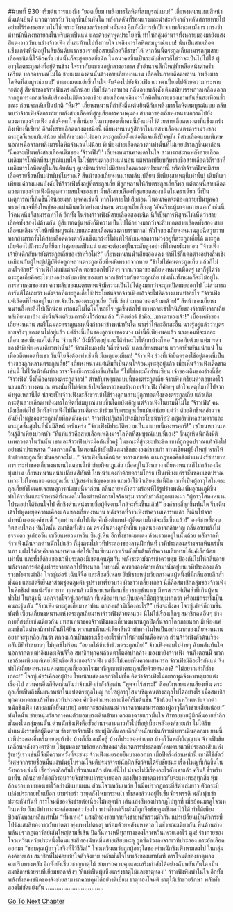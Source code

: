 ##บทที่ 930: เริ่มต้นการแย่งชิง
“ยอดเยี่ยม เพลิงมารโลหิตที่สมบูรณ์แบบ!”
เถี่ยหงหนานเผยสีหน้าตื่นเต้นยินดี แววตาวาววับ รีบลุกขึ้นยืนทันใด พลังกดดันที่ร้อนแรงและน่าสะพรึงกลัวพลันสลายหายไปอย่างไร้ร่องรอยหากไม่ใช่เพราะวังหลวงสร้างอย่างมั่นคง อีกทั้งมีการปกปักจากพลังชะตามังกร เกรงว่าตำหนักนี้คงทลายลงในพริบตาเป็นแน่
และด้วยคำพูดประโยคนี้ ทำให้กลุ่มอำนาจทั้งหลายมองมายังแสงสีแดงวาววับบนร่างจ้าวเฟิง สั่นสะท้านไปทั้งกายใจ
เพลิงมารโลหิตสมบูรณ์แบบ!
นั่นเป็นสายเลือดแข็งแกร่งที่จัดอยู่ในสิบอันดับแรกของรายชื่อสายเลือดวิถีราชาได้
หากวันนี้ตระกูลเถี่ยสามารถกุมสายเลือดชนิดนี้ไว้อีกครั้ง เช่นนั้นก็จะสุดยอดยิ่งนัก ในอนาคตขึ้นเป็นระดับสี่ดาวก็ใช่ว่าจะเป็นไปไม่ได้
ผู้อาวุโสตระกูลต่งที่อยู่ด้านข้าง ใจราวกับแขวนอยู่กลางอากาศ
ขั้วอำนาจเล็กใหญ่ที่เหลือหน้าดำคร่ำเครียด บอกอารมณ์ไม่ได้
ชายผมแดงคนนั้นข้างกายเถี่ยหงหนาน เลือดในกายเดือดพล่าน
‘เพลิงมารโลหิตที่สมบูรณ์แบบ!’ ชายผมแดงเอ่ยขึ้นในใจ จับจ้องไปยังจ้าวเฟิง แววตาเปี่ยมไปด้วยความกระหายจะต่อสู้
สีหน้าของจ้าวเฟิงเคร่งเล็กน้อย เริ่มใช้ดวงตาทอง กลิ่นอายพลังดั้งเดิมสมัยบรรพกาลเคลื่อนออกจากลูกทรงกลมลึกลับสีทองในมิติดวงตาซ้าย
สายเลือดเพลิงมารโลหิตในกายของเขาพลันสั่นสะเทือนชั่วขณะ ก่อนจะกลับเป็นปกติ
“หืม?”
เถี่ยหงหนานที่กำลังตื่นเต้นยินดีกับเพลิงมารโลหิตสมบูรณ์แบบ กลับพบว่าจ้าวเฟิงจัดการสยบพลังสายเลือดที่สูญเสียการควบคุมลง
สายตาของเถี่ยหงหนานกวาดไปยังดวงตาของจ้าวเฟิง แล้วจึงตกใจเล็กน้อย
ในกายของเด็กคนนี้ยังแฝงไว้ด้วยสายเลือดดวงตาที่แข็งแกร่งถึงเพียงนี้เชียว!
อีกทั้งสายเลือดดวงตาชนิดนี้ เถี่ยหงหนานรู้สึกว่าไม่แพ้สายเลือดเนตรดาราม่วงของตระกูลจีเลยแม้แต่น้อย ทำให้เขามองไม่ออก
ตระกูลเถี่ยตั้งแต่อดีตจนถึงปัจจุบัน มีสายเลือดแบบพิเศษนอกเหนือจากเพลิงมารโลหิตจำนวนไม่น้อย มีเพียงสายเลือดดวงตาเท่านั้นที่ไม่เคยปรากฏขึ้นมาก่อน
‘นี่คงจะเป็นพลังสายเลือดเดิมของ ‘จ้าวเฟิง’!’ เถี่ยหงหนานคาดเดาในใจ
สามารถสะกดพลังสายเลือดเพลิงมารโลหิตที่สมบูรณ์แบบได้ ไม่ใช่ธรรมดาอย่างแน่นอน
แต่หากเปรียบกับรายชื่อสายเลือดวิถีราชาที่เพลิงมารโลหิตอยู่ในอันดับต้นๆ ดูเหมือนว่าจะไม่มีสายเลือดดวงตาประเภทนี้
หรือว่าจ้าวเฟิงจะมีสายเลือดรายชื่อหมื่นเผ่าพันธุ์โบราณ?
สีหน้าของเถี่ยหงหนานพลันเปลี่ยน มีเพียงสาเหตุนี้เท่านั้น!
เดิมทีเขาเพียงแค่วางแผนบังคับให้จ้าวเฟิงรั้งอยู่ที่ตระกูลเถี่ย มีลูกหลานให้กับตระกูลเถี่ยก็พอ
แต่ตอนนี้สายเลือดดวงตาของจ้าวเฟิงดึงดูดความสนใจของเขา
มีพลังสายเลือดที่สุดยอดสองชนิดในคราเดียว นี่เป็นเหตุการณ์ที่เกิดขึ้นได้น้อยมาก
บุคคลเช่นนี้ หากไม่ตายไปเสียก่อน ในอนาคตจะต้องกลายเป็นบุคคลทรงอำนาจที่ยิ่งใหญ่ของแผ่นดินทวีปอย่างแน่นอน
ตระกูลเถี่ยเลี้ยงดู ‘อัจฉริยะผู้มาจากภายนอก’ เช่นนี้ไว้คนหนึ่งก็สามารถทำได้
อีกทั้ง ในร่างจ้าวเฟิงมีสายเลือดสองชนิด นี่ก็เป็นการพิสูจน์ให้เห็นว่าสายเลือดทั้งสองไม่ต้านกัน ผู้สืบทอดรุ่นหลังก็มีความเป็นไปได้อย่างมากว่าจะสืบทอดสายเลือดทั้งสอง
สายเลือดเพลิงมารโลหิตที่สมบูรณ์แบบและสายเลือดดวงตาบรรพกาล!
หัวใจของเถี่ยหงหนานสูบฉีดวูบวาบ
หากสามารถรั้งให้สายเลือดดวงตาอันแข็งแกร่งที่ไม่แพ้ให้กับเนตรดาราม่วงอยู่ที่ตระกูลเถี่ยได้ ตระกูลเถี่ยต้องไปถึงระดับที่ยิ่งกว่าสุดยอดเป็นแน่ และจะต้องอยู่ในระดับสูงอย่างที่ไม่เคยมีมาก่อน
“จ้าวเฟิง เจ้ายินดีกลับมายังตระกูลเถี่ยของข้าหรือไม่?”
เถี่ยหงหนานน้ำเสียงอ่อนลง คำที่ใช้ก็แตกต่างอย่างสิ้นเชิง เหมือนกับผู้ใหญ่ปฏิบัติต่อลูกหลานตระกูลเถี่ยที่พลัดพรากจากหาย
“ข้าไม่ใช่คนตระกูลเถี่ย แล้วก็ไม่สนใจด้วย!”
จ้าวเฟิงไม่แม้แต่จะคิด ตอบออกไปโต้งๆ
จากแววตาของเถี่ยหงหนานเมื่อครู่ เขาก็รู้ได้ว่าตระกูลเถี่ยคิดอะไรบางอย่างกับตาซ้ายของเขา
หากเข้าร่วมกับตระกูลเถี่ย เช่นนั้นทั้งหมดก็จะไม่อยู่ในการควบคุมของเขา ความลับของเนตรเทพเจ้ามีความเป็นไปได้สูงมากว่าจะถูกเปิดเผยออกไป
ไม่สามารถการันตีได้เลยว่า หลังจากที่ตระกูลเถี่ยใช้ประโยชน์จากจ้าวเฟิงแล้วจะไม่คิดวางแผนทำอะไร
“จ้าวเฟิง แต่เลือดที่ไหลอยู่ในกายเจ้าเป็นของตระกูลเถี่ย วันนี้ ข้านำมารดาของเจ้ามาด้วย!”
สีหน้าของเถี่ยหงหนานอึ้งตะลึงไปเล็กน้อย หากแต่ไม่ได้โมโหอะไร พูดขึ้นต่อไป
เขาพอจะเข้าใจนิสัยของจ้าวเฟิงจากเถี่ยหลีเทียนมาบ้าง ดังนั้นจึงเตรียมการอื่นไว้ก่อนแล้ว
“เฟิงเอ๋อร์ ข้าคือ…มารดาของเจ้า!”
เบื้องหลังของเถี่ยหงหนาน สตรีโฉมสะคราญนางหนึ่งก้าวมาข้างหน้าทันใด นางร่ำไห้สะอึกสะอื้น
นางรู้อยู่แล้วว่าบุตรชายจริงๆ ของตนไม่อยู่แล้ว
แต่ร่างนี้เป็นของลูกชายของนาง เท่านี้ก็เพียงพอแล้ว
นางยอมที่จะเลอะเลือน ขอเพียงแค่ได้เห็น ‘จ้าวเฟิง’ ยังมีชีวิตอยู่ และได้ทำอะไรให้เขาบ้างก็พอ
“ขออภัยด้วย แต่มารดาของข้ามีเพียงคนเดียวเท่านั้น!”
จ้าวเฟิงมองยัง ‘เถี่ยซิ่วหลี’ และเถี่ยหงหนาน แววตายืนยันแน่วแน่
ในเมื่ออดีตทอดทิ้งเขา วันนี้ไยจึงต้องทำเช่นนี้
มีเหตุย่อมมีผล!
“จ้าวเฟิง ร่างที่เจ้ายึดครองใช้อยู่ตอนนี้เป็นร่างของลูกหลานตระกูลเถี่ย!”
เถี่ยหงหนานแต่เดิมก็เป็นคนใจร้อนมุทะลุอยู่แล้ว เมื่อเห็นจ้าวเฟิงเด็ดขาดเช่นนี้ ไม่ไว้หน้ากันบ้าง วาจาจึงแข็งกระด้างขึ้นทันใด
“ไม่ใช่กระมังท่านเซียน เจ้าของเดิมของร่างนี้ชื่อ ‘จ้าวเฟิง’ ซึ่งก็คือคนของตระกูลจ้าว!”
สำหรับเหตุผลแบบนี้ของตระกูลเถี่ย จ้าวเฟิงเตรียมคำตอบเอาไว้นานแล้ว
บางคน ณ ตรงนั้นที่ไม่ค่อยเข้าใจเรื่องราวของร่างกายจ้าวเฟิง
ก็ค่อยๆ เข้าใจเหตุที่มาที่ไปจากคำพูดเหล่านี้ได้
น่าจะเป็นจ้าวเฟิงละสังขารเข้าใช้ร่างลูกหลานผู้ถูกทอดทิ้งของตระกูลเถี่ย แล้วเกิดกระตุ้นสายเลือดเพลิงมารโลหิตที่สมบูรณ์แบบขึ้นโดยบังเอิญ
แต่จ้าวเฟิงในยามนี้ไม่ใช่ ‘จ้าวเฟิง’ คนเดิมอีกต่อไป
อีกทั้งจ้าวเฟิงไม่มีความคิดจะเข้าร่วมกับตระกูลเถี่ยแม้แต่น้อย
แต่ว่า ด้วยอิทธิพลอำนาจอันยิ่งใหญ่ของตระกูลเถี่ยที่กดดันลงมา จ้าวเฟิงปฏิเสธไปจะมีประโยชน์หรือ?
กลุ่มอิทธิพลสามดาวและตระกูลชั้นสูงในที่นั้นมีสีหน้าคร่ำเคร่ง
“จ้าวเฟิงมีประวัติความเป็นมาแบบนี้เองหรอกรึ!”
เซวียนหยวนเหวินรู้สึกเพียงปวดหัว
“ที่แท้แล้วคือสายเลือดเพลิงมารโลหิตที่สมบูรณ์แบบนี่เอง!”
ซินอู๋เหินนึกถึงมิติเทพลวงตาในวันนั้น เขาและจ้าวเฟิงประมือกันชั่วครู่ ในขณะที่สู้ระยะประชิด เขาก็ถูกดูดปราณแท้จริงไปอย่างน่าประหลาด
“นอกจากนั้น ในตอนนี้ข้ายังเป็นสมาชิกขององค์ชายเก้า ท่านเซียนผู้ยิ่งใหญ่ หากให้ข้าเข้าตระกูลเถี่ย มันออกจะไม่…”
จ้าวเฟิงยิ้มเล็กน้อย พลางเอ่ยต่อ
ตามกฎของศึกชิงตำแหน่งรัชทายาท การกระทำของเถี่ยหงหนานในตอนนี้เข้าข่ายผิดกฎแล้ว
เมื่ออยู่ในวังหลวง เถี่ยหงหนานก็ไม่กล้าลงมือบุ่มบ่าม
เถี่ยหงหนานหน้าเปลี่ยนสีทันที ใบหน้าแดงก่ำด้วยความโกรธ
เป็นเพียงแค่ราชันขอบเขตปราณเทวะ ไม่ใช่คนของตระกูลเถี่ย ปฏิเสธคำเชิญของเขา แถมยังใช้น้ำเสียงเช่นนี้อีก
เขาที่เป็นผู้อาวุโสในตระกูลเถี่ยยังไม่เคยเจอเหตุการณ์แบบนี้มาก่อน
กลิ่นอายพลังความร้อนที่ไร้รูปร่างพลันเพิ่มอุณหภูมิขึ้น ทำให้ราชันและจักพรรดิทั้งหมดในโถงตำหนักกายใจร้อนรุ่ม ราวกับกำลังถูกแผดเผา
“ผู้อาวุโสหงหนาน โปรดอย่าได้ร้อนใจไป ศึกชิงตำแหน่งรายชื่อผู้ติดตามใกล้จะเริ่มขึ้นแล้ว!”
องค์ชายสี่ลุกขึ้นทันใด รีบเดินเข้าไปพูดหยุดความเคืองแค้นของเถี่ยหงหนาน
หลังจากที่จ้าวเฟิงทำความเคารพแล้ว ก็เดินไปจากตำหนักขององค์ชายสี่
“ทุกท่านกลับไปเถิด ศึกชิงตำแหน่งผู้ติดตามใกล้จะเริ่มขึ้นแล้ว!” องค์ชายสี่สงบจิตสงบใจลง
ทันใดนั้น สมาชิกทั้งสิบ ณ ตรงนั้นต่างลุกยืนขึ้น ทุกคนองอาจกล้าหาญ กลิ่นอายพลังไม่ธรรมดา
จูเก๋ออวิ๋น เซวียนหยวนเหวิน ซินอู๋เหิน อีกทั้งชายผมแดง ล้วนรวมอยู่ในนั้นด้วย
หลังจากที่จ้าวเฟิงเดินจากตำหนักไปแล้ว ก็มุ่งตรงไปเวทีประลองของลานฝึกทันที
เวทีประลองสร้างจากหินแร่ชั้นนภา แฝงไว้ด้วยค่ายกลมหาศาล ต่อให้เป็นเซียนเทวาเร้นลับชั้นต้นก็ทำความเสียหายได้แค่เล็กน้อยเท่านั้น
และทั้งสี่ด้านของเวทีประลองมีเขตแดนคุ้มกัน พลังชะตามังกรเข้าควบคุม ป้องกันไม่ให้กลิ่นอายพลังจากการต่อสู้แผ่กระจายออกไปข้างนอก
ในยามนี้ คนขององค์ชายเก้ามานั่งอยู่บนเวทีประลองแล้ว
รวมทั้งตาเฒ่าอิง โจวซู่เอ๋อร์ เฉินจีจื่อ และสืออวี่เหลย
ยังมีชายหนุ่มวัยกลางคนผู้หนึ่งที่มีกลิ่นอายลึกล้ำมั่นคง และสตรีเย็นชาสวมชุดคลุมดำ รูปร่างเพรียวบาง ผิวขาวเกลี้ยงเกลา
นี่ก็คือสมาชิกกลุ่มของจ้าวเฟิงในศึกชิงตำแหน่งรัชทายาท
ทุกคนล้วนมีขอบเขตที่ตนเชี่ยวชาญชำนาญ มีพรสวรรค์เลิศล้ำที่เกินผู้คนทั่วไป
ในกลุ่มนี้ นอกจากโจวซู่เอ๋อร์แล้ว ที่เหลือแทบจะเป็นยอดฝีมือผู้อายุมากกว่า หรือแม้กระทั่งเป็นคนละรุ่นกัน
“จ้าวเฟิง ตระกูลเถี่ยมาหาท่าน ตกลงแล้วมีเรื่องอะไร?”
เพิ่งจะนั่งลง โจวซู่เอ๋อร์ก็ถามขึ้นทันที เซียนเถี่ยหงหนานแห่งตระกูลเถี่ยมาหาจ้าวเฟิงด้วยตนเอง นี่ไม่ใช่เรื่องเล็กๆ
สมาชิกคนอื่นๆ ข้างกายก็สงสัยเช่นเดียวกัน
บทสนทนาของจ้าวเฟิงและเถี่ยหงหนานถูกปิดกั้นจากโลกภายนอก มีเพียงแค่สมาชิกในตำหนักเท่านั้นที่ได้ยิน
พวกเขาเห็นแค่เพียงสีหน้าท่าทางโมโหเป็นอย่างมากของเถี่ยหงหนาน อยากจะรู้เหลือเกินว่า ตกลงแล้วเป็นพราะเรื่องอะไรที่ทำให้ฝ่ายนั้นเดือดดาล
ส่วนจ้าวเฟิงตัวต้นเรื่องกลับมีทีท่าสบายๆ ไม่ทุกข์ไม่ร้อน
“อยากให้ข้าเข้าร่วมตระกูลเถี่ย!”
จ้าวเฟิงตอบไปง่ายๆ
ฉับพลันทันใด นอกจากตาเฒ่าอิงและเฉินจีจื่อ สมาชิกทุกคนล้วนตาโตอ้าปากค้าง มองมายังจ้าวเฟิง
จนถึงตอนนี้ พวกเขาล้วนเพียงแค่เคยได้ยินชื่อเสียงของจ้าวเฟิง แต่ยังไม่เคยเห็นความสามารถ
จ้าวเฟิงมีดีอะไรกันแน่ จึงทำให้เถี่ยหงหนานแห่งตระกูลเถี่ยออกโรงมาเชิญเขาเข้าตระกูลเถี่ยด้วยตนเอง?
“ไม่อยากเล่าก็ช่างเถอะ!”
โจวซู่เอ๋อร์เคืองอยู่บ้าง ใบหน้าแสดงออกว่าไม่เชื่อ คิดว่าจ้าวเฟิงไม่อยากพูดจึงหาเหตุผลแต่งเรื่องไป
ส่วนคนอื่นก็คิดเช่นกันว่าจ้าวเฟิงกำลังล้อเล่น
“พูดจาไร้สาระ!”
สืออวี่เหลยแค่นเสียงเย็น ตระกูลเถี่ยเป็นถึงชั้นแนวหน้าในแปดตระกูลใหญ่ จะให้ผู้อาวุโสมาเชิญคนต่างสกุลไปได้อย่างไร
เมื่อสมาชิกทุกคนมาครบแล้วที่บนเวทีประลอง ศึกชิงตำแหน่งรายชื่อก็เริ่มต้นขึ้น
“ข้าน้อยโจวเหวินเหว่ยจากตำหนักชิงเฟิง (สายลมที่เย็นสบาย) อยากจะขอคำแนะนำจากความสามารถของผู้อาวุโสจิงข่ายเสียหน่อย!”
ทันใดนั้น ชายหนุ่มวัยกลางคนตัวผอมบางเดินเข้ามา ดวงตาฉายแววมั่นใจ ท้าทายชายผู้มีกลิ่นอายล้ำลึกมั่นคงในกลุ่มคนนั้น
ตำหนักชิงเฟิงคือขั้วอำนาจสามดาวทั่วไปที่อยู่เบื้องหลังองค์ชายเก้า ไม่ได้รับตำแหน่งรายชื่อผู้ติดตาม
ข้างกายจ้าวเฟิง ชายผู้มีกลิ่นอายลึกล้ำหนักแน่นก้าวเท้ายาวเดินออกมา
ยามนี้ เวทีประลองอื่นเริ่มทยอยท้าชิง บ้างก็เริ่มลงมือสู้ บ้างก็ประลองค่ายกล บ้างก็วัดพลังวิญญาณ
จ้าวเฟิงขับเคลื่อนพลังดวงตาซ้าย ใช้มุมมองสามร้อยหกสิบองศาสังเกตการประลองทั้งหมดบนเวทีประลองสิบแห่ง
รู้เขารู้เรา เช่นนี้จึงมีความหวังที่จะชนะ จ้าวเฟิงเผยรอยยิ้มบางออกมา
เมื่อปีครึ่งก่อนหน้านี้ เขาก็ใช้สัตว์วิเศษจากรายชื่อหมื่นเผ่าพันธุ์โบราณโจมตีปรมาจารย์นักฝึกสัตว์จนได้รับชัยชนะ เรื่องใหญ่ที่เกิดขึ้นในวังหลวงเช่นนี้ เชื่อว่าคงลือกันไปทั่วนานแล้ว
ต่อแต่นี้ไป น่าจะไม่มีเรื่องอะไรกับเขาแล้ว
ครืน!
ชั่วพริบตานั้น กลิ่นอายที่ก่อตัวรอบกายจิงข่ายแผ่กระจายออก แสงสีทองบาดตาราวกับจะแทงทะลุทุกสิ่ง หุ้มล้อมรอบกายของเขาไว้อย่างมีแบบแผน
ส่วนโจวเหวินเหว่ย ในมือปรากฏกระบี่สีดำเล่มยาว ตัวกระบี่เปล่งประกายเย็นเยือก ยามร่ายรำ วายุคลั่งโหมกระหน่ำ
ทั้งสองล้วนอยู่ในขั้นจักรพรรดิ พลันพุ่งเข้าปะทะกันทันที
การโจมตีของจิงข่ายต่อเนื่องไม่หยุดพัก เส้นแสงสีทองปรากฏไปทุกที่
เมื่อย้อนมาดูโจวเหวินเหว่ย ถึงแม้ท่าทางจะคล่องแคล่วว่องไว ทว่าตั้งแต่เริ่มต้นก็ถูกจิงข่ายคุมเชิงเอาไว้ได้ ทำได้เพียงป้องกันหลบหลีกเท่านั้น
“ทิ่มแทง!”
แสงสีทองรอบกายจิงข่ายพลันรวมตัวกัน แปรเปลี่ยนเป็นตัวกระบี่โปร่งแสงสีทองวาววับบาดตา พุ่งแทงไปตรงๆ พร้อมด้วยพลังมหาศาล
ในชั่วขณะเดียวกัน พื้นด้านล่างพลันปรากฏเถาวัลย์เส้นใหญ่สามสี่เส้น ปิดกั้นทางหนีทุกทางของโจวเหวินเหว่ยเอาไว้
ตูม!
ร่างกายของโจวเหวินเหว่ยประหนึ่งโดนแสงสีทองนับหมื่นสายเสียบทะลุ ถูกซัดร่วงลงจากเวทีประลอง กระอักเลือดออกมา
“ขอบคุณผู้อาวุโสจิงที่ไว้ชีวิต!”
โจวเหวินเหว่ยถูกผู้อาวุโสของตำหนักชิงเฟิงหามลงไป
ในกลุ่มองค์ชายเก้า สมาชิกที่ไม่ค่อยเข้าใจตัวจิงข่าย พลันมั่นใจในพลังของเขาทันที
การโจมตีของธาตุทองคมกริบทรงพลัง อีกทั้งยังเชี่ยวชาญธาตุไม้ สามารถควบคุมและเสริมกำลังได้อย่างฉับพลันทันใด
เป็นสมาชิกหน่วยรบที่เยี่ยมยอดจริงๆ
‘ที่แท้เป็นผู้แข็งแกร่งธาตุไม้และธาตุทอง!’
จ้าวเฟิงพึมพำในใจ
อีกทั้งพลังทั้งสองชนิดของจิงข่ายสามารถควบคุมได้อย่างดีเยี่ยม ธาตุทองโจมตี ธาตุไม้เข้าช่วยรักษา พลังทั้งสองไม่ขัดแย้งกัน
……………………………


[Go To Next Chapter]( ./168.md)